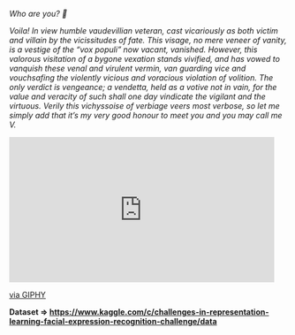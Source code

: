 *Who are you? 🤨*

*Voila! In view humble vaudevillian veteran, cast vicariously as both victim and villain by the vicissitudes of fate. This visage, no mere veneer of vanity, is a vestige of the “vox populi” now vacant, vanished. However, this valorous visitation of a bygone vexation stands vivified, and has vowed to vanquish these venal and virulent vermin, van guarding vice and vouchsafing the violently vicious and voracious violation of volition. The only verdict is vengeance; a vendetta, held as a votive not in vain, for the value and veracity of such shall one day vindicate the vigilant and the virtuous. Verily this vichyssoise of verbiage veers most verbose, so let me simply add that it’s my very good honour to meet you and you may call me V.*

<iframe src="https://giphy.com/embed/qseujDNEvKbn2" width="480" height="263" frameBorder="0" class="giphy-embed" allowFullScreen></iframe><p><a href="https://giphy.com/gifs/v-for-vendetta-guy-fawkes-day-qseujDNEvKbn2">via GIPHY</a></p>

**Dataset => https://www.kaggle.com/c/challenges-in-representation-learning-facial-expression-recognition-challenge/data**
